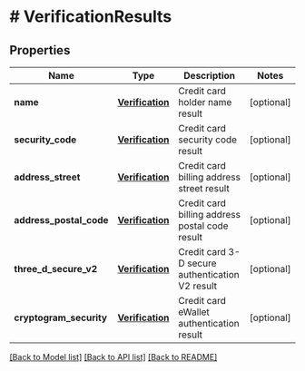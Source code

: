 # # VerificationResults

## Properties

Name | Type | Description | Notes
------------ | ------------- | ------------- | -------------
**name** | [**Verification**](Verification.md) | Credit card holder name result | [optional]
**security_code** | [**Verification**](Verification.md) | Credit card security code result | [optional]
**address_street** | [**Verification**](Verification.md) | Credit card billing address street result | [optional]
**address_postal_code** | [**Verification**](Verification.md) | Credit card billing address postal code result | [optional]
**three_d_secure_v2** | [**Verification**](Verification.md) | Credit card 3-D secure authentication V2 result | [optional]
**cryptogram_security** | [**Verification**](Verification.md) | Credit card eWallet authentication result | [optional]

[[Back to Model list]](../../README.md#models) [[Back to API list]](../../README.md#endpoints) [[Back to README]](../../README.md)
